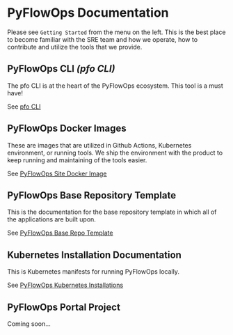# PyFlowOps Documentation

Please see `Getting Started` from the menu on the left. This is the best place to become
familiar with the SRE team and how we operate, how to contribute and utilize the tools
that we provide.

## PyFlowOps CLI _(pfo CLI)_

The pfo CLI is at the heart of the PyFlowOps ecosystem. This tool is a must have!

See [pfo CLI](src/pfo-cli/index.md)

## PyFlowOps Docker Images

These are images that are utilized in Github Actions, Kubernetes environment,
or running tools. We ship the environment with the product to keep running and
maintaining of the tools easier.

See [PyFlowOps Site Docker Image](src/docker/documentation/index.md)

## PyFlowOps Base Repository Template

This is the documentation for the base repository template in which all of the applications
are built upon.

See [PyFlowOps Base Repo Template](src/base-repo-template/README.md)

## Kubernetes Installation Documentation

This is Kubernetes manifests for running PyFlowOps locally.

See [PyFlowOps Kubernetes Installations](src/k8s-installs/index.md)

## PyFlowOps Portal Project

Coming soon...
